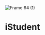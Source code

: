 <div align="center">
  <img src="https://user-images.githubusercontent.com/52314985/188461536-ce1eae1e-e61b-485a-a4bb-8a2c1475b882.png" alt="" />
</div>

<div align="center">
  <img src="https://img.shields.io/github/license/kyborq/iStudent" alt="" />
  <img src="https://img.shields.io/github/last-commit/kyborq/iStudent" alt="" />
  <img src="https://img.shields.io/github/stars/kyborq/iStudent" alt="" />
  <img src="https://img.shields.io/github/issues/kyborq/iStudent" alt="" />
</div>

![Frame 64 (1)](https://user-images.githubusercontent.com/52314985/190591571-fbe0114c-e0b8-42c7-822e-61eae7cd1067.png)

# iStudent
